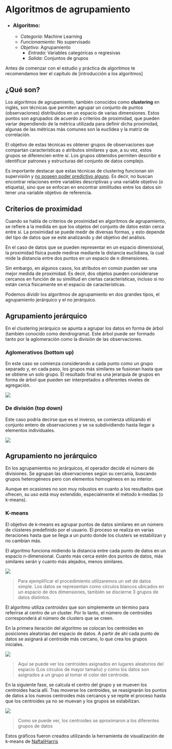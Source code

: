 # Algoritmos de agrupamiento

- ### Algoritmo:
	- *Categoría*: Machine Learning
	- *Funcionamiento*: No supervisado
	- *Objetivo*: Agrupamiento
		- *Entrada*: Variables categóricas o regresivas
		- *Salida*: Conjuntos de grupos

<div class="warning">
<p>Antes de comenzar con el estudio y práctica de algoritmos te recomendamos leer el capítulo de [introducción a los algoritmos]</p>
</div>

## ¿Qué son?

Los algoritmos de agrupamiento, también conocidos como **clustering** en inglés, son técnicas que permiten agrupar un conjunto de puntos (observaciones) distribuidos en un espacio de varias dimensiones. Estos puntos son agrupados de acuerdo a criterios de proximidad, que pueden variar dependiendo de la métrica utilizada para definir dicha proximidad, algunas de las métricas más comunes son la euclídea y la matriz de correlación.

El objetivo de estas técnicas es obtener grupos de observaciones que compartan características o atributos similares y que, a su vez, estos grupos se diferencien entre sí. Los grupos obtenidos permiten describir e identificar patrones y estructuras del conjunto de datos complejo.

<div class="info">
<p>Es importante destacar que estas técnicas de clustering funcionan sin supervisión y <u>no poseen poder predictivo alguno</u>. Es decir, no buscan encontrar relaciones entre variables descriptivas y una variable objetivo (o etiqueta), sino que se enfocan en encontrar similitudes entre los datos sin tener una variable objetivo de referencia.</p>
</div>

## Criterios de proximidad

Cuando se habla de criterios de proximidad en algoritmos de agrupamiento, se refiere a la medida en que los objetos del conjunto de datos están cerca entre sí. La proximidad se puede medir de diversas formas, y esto depende del tipo de datos que se esté analizando y del objetivo del análisis.

En el caso de datos que se pueden representar en un espacio dimensional, la proximidad física puede medirse mediante la distancia euclidiana, la cual mide la distancia entre dos puntos en un espacio de n dimensiones.

Sin embargo, en algunos casos, los atributos en común pueden ser una mejor medida de proximidad. Es decir, dos objetos pueden considerarse cercanos en función de su similitud en ciertas características, incluso si no están cerca físicamente en el espacio de características.

Podemos dividir los algoritmos de agrupamiento en dos grandes tipos, el agrupamiento jerárquico y el no jerárquico.

## Agrupamiento jerárquico

En el clustering jerárquico se apunta a agrupar los datos en forma de árbol (también conocido como dendrograma). Este árbol puede ser formado tanto por la aglomeración como la división de las observaciones.

### Aglomerativos (bottom up)

En este caso se comienza considerando a cada punto como un grupo separado y, en cada paso, los grupos más similares se fusionan hasta que se obtiene un solo grupo. El resultado final es una jerarquía de grupos en forma de árbol que pueden ser interpretados a diferentes niveles de agregación.

<img src="images/aparition.gif">

### De división (top down)

Este caso podría decirse que es el inverso, se comienza utilizando el conjunto entero de observaciones y se va subdividiendo hasta llegar a elementos individuales.

<img src="images/reversed.gif">

## Agrupamiento no jerárquico

En los agrupamientos no jerárquicos, el operador decide el número de divisiones. Se agrupan las observaciones según su cercanía, buscando grupos heterogéneos pero con elementos homogéneos en su interior. 

<div class="warning">
<p>Aunque en ocasiones no son muy robustos en cuanto a los resultados que ofrecen, su uso está muy extendido, especialmente el método k-medias (o k-means).</p>
</div>

### K-means

El objetivo de k-means es agrupar puntos de datos similares en un número de clústeres predefinido por el usuario. El proceso se realiza en varias iteraciones hasta que se llega a un punto donde los clusters se estabilizan y no cambian más.

El algoritmo funciona midiendo la distancia entre cada punto de datos en un espacio n-dimensional. Cuanto más cerca estén dos puntos de datos, más similares serán y cuanto más alejados, menos similares.

<img src="images/k-groups.png">

>Para ejemplificar el procedimiento utilizaremos un set de datos simple. Los datos se representan como círculos blancos ubicados en un espacio de dos dimensiones, también se discierne 3 grupos de datos distintos.

El algoritmo utiliza *centroides* que son simplemente un término para referirse al centro de un cluster. Por lo tanto, el número de centroides corresponderá al número de clusters que se creen.

En la primera iteración del algoritmo se colocan los centroides en posiciones aleatorias del espacio de datos. A partir de ahí cada punto de datos se asignará al centroide más cercano, lo que crea los grupos iniciales.

<img src="images/output.gif">

>Aquí se puede ver los centroides asignados en lugares aleatorios del espacio (Los círculos de mayor tamaño) y como los datos son asignados a un grupo al tomar el color del centroide.

En la siguiente fase, se calcula el centro del grupo y se mueven los centroides hacia allí. Tras moverse los centroides, se reasignarán los puntos de datos a los nuevos centroides más cercanos y se repite el proceso hasta que los centroides ya no se muevan y los grupos se estabilizan.

<img src="images/c.png">

>Como se puede ver, los centroides se aproximaron a los diferentes grupos de datos

<div class="info">
<p>Estos gráficos fueron creados utilizando la herramienta de visualización de k-means de <a href="https://www.naftaliharris.com/blog/visualizing-k-means-clustering/" target="_blank"> NaftaliHarris</a></p>
</div>

